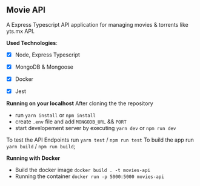 ## Movie API

A Express Typescript API application for managing movies & torrents like yts.mx API.

**Used Technologies**: 

- [x] Node, Express Typescript
- [x] MongoDB & Mongoose
- [x] Docker
- [x] Jest


**Running on your localhost**
After cloning the the repository
- run `yarn install` or `npm install`
- create `.env` file and add `MONGODB_URL` && `PORT`
- start developement server by executing `yarn dev` or `npm run dev`

To test the API Endpoints run `yarn test` / `npm run test` 
To build the app run `yarn build` / `npm run build`;

**Running with Docker**

- Build the docker image `docker build . -t movies-api`
- Running the container `docker run -p 5000:5000 movies-api`